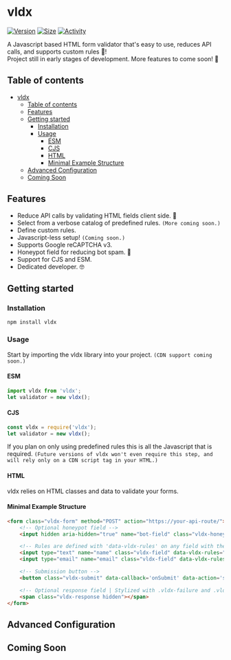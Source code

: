 # vldx
[![Version](https://img.shields.io/npm/v/vldx.svg?style=for-the-badge)](https://www.npmjs.com/package/vldx)
[![Size](https://img.shields.io/bundlephobia/min/vldx?style=for-the-badge)](https://www.npmjs.com/package/vldx)
[![Activity](https://img.shields.io/github/last-commit/svey-xyz/vldx/master?style=for-the-badge)](https://github.com/svey-xyz/vldx)

A Javascript based HTML form validator that's easy to use, reduces API calls, and supports custom rules 📑!<br>
Project still in early stages of development. More features to come soon! 🚀

## Table of contents

- [vldx](#vldx)
	- [Table of contents](#table-of-contents)
	- [Features](#features)
	- [Getting started](#getting-started)
		- [Installation](#installation)
		- [Usage](#usage)
			- [ESM](#esm)
			- [CJS](#cjs)
			- [HTML](#html)
			- [Minimal Example Structure](#minimal-example-structure)
	- [Advanced Configuration](#advanced-configuration)
	- [Coming Soon](#coming-soon)

## Features
- Reduce API calls by validating HTML fields client side. 🥳
- Select from a verbose catalog of predefined rules. `(More coming soon.)`
- Define custom rules.
- Javascript-less setup! `(Coming soon.)`
- Supports Google reCAPTCHA v3. 
- Honeypot field for reducing bot spam. 🤖
- Support for CJS and ESM.
- Dedicated developer. 🤓

## Getting started
### Installation
```shell
npm install vldx
```
### Usage
Start by importing the vldx library into your project. `(CDN support coming soon.)`
#### ESM
```js
import vldx from 'vldx';
let validator = new vldx();
```
#### CJS
```js
const vldx = require('vldx');
let validator = new vldx();
```

If you plan on only using predefined rules this is all the Javascript that is required. `(Future versions of vldx won't even require this step, and will rely only on a CDN script tag in your HTML.)`

#### HTML
vldx relies on HTML classes and data to validate your forms.


#### Minimal Example Structure
```HTML
<form class="vldx-form" method="POST" action="https://your-api-route/">
	<!-- Optional honeypot field -->
    <input hidden aria-hidden="true" name="bot-field" class="vldx-honeypot"/>

	<!-- Rules are defined with 'data-vldx-rules' on any field with the class 'vldx-field' -->
	<input type="text" name="name" class="vldx-field" data-vldx-rules="required" />
	<input type="email" name="email" class="vldx-field" data-vldx-rules="email|required" />

	<!-- Submission button -->
	<button class="vldx-submit" data-callback='onSubmit' data-action='submit'></button>

	<!-- Optional response field | Stylized with .vldx-failure and .vldx-success classes -->
	<span class="vldx-response hidden"></span>
</form>
```

## Advanced Configuration

## Coming Soon